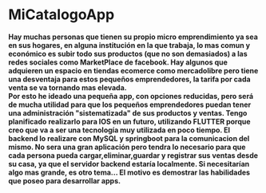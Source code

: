 # MiCatalogoApp

<b>Hay muchas personas que tienen su propio micro emprendimiento ya sea en sus hogares, en alguna institución en la que trabaja, lo mas comun y económico es subir todo sus productos (que no son demasiados) a las redes sociales como MarketPlace de facebook.
Hay algunos que adquieren un espacio en tiendas ecomerce como mercadolibre pero tiene una desventaja para estos pequeños emprendedores, la tarifa por cada venta se va tornando mas elevada.</br>
Por esto he ideado una pequeña app, con opciones reducidas, pero será de mucha utilidad para que los pequeños emprendedores puedan tener una administración "sistematizada" de sus productos y ventas.
Tengo planificado realizarlo para IOS en un futuro, utilizando FLUTTER porque creo que va a ser una tecnología muy utilizada en poco tiempo.
El backend lo realizare con MySQL y springboot para la comunicacion del mismo. 
No sera una gran aplicación pero tendra lo necesario para que cada persona pueda cargar,eliminar,guardar y registrar sus ventas desde su casa, ya que el servidor backend estaría
localmente. 
Si necesitarían algo mas grande, es otro tema...
El motivo es demostrar las habilidades que poseo para desarrollar apps.

